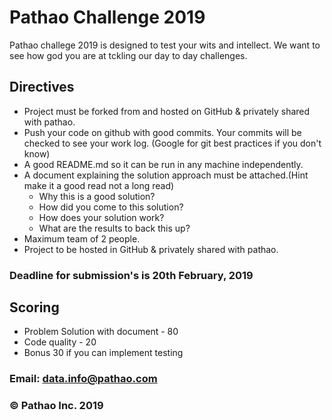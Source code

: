 # Pathao Challenge 2019

Pathao challege 2019 is designed to test your wits and intellect. We want to see how god you are at tckling our day to day challenges.

## Directives
- Project must be forked from and hosted on GitHub & privately shared with pathao.
- Push your code on github with good commits. Your commits will be checked to see your work log. (Google for git best practices if you don't know)
- A good README.md so it can be run in any machine independently.
- A document explaining the solution approach must be attached.(Hint make it a good read not a long read)
    - Why this is a good solution?
    - How did you come to this solution?
    - How does your solution work?
    - What are the results to back this up?
- Maximum team of 2 people.
- Project to be hosted in GitHub & privately shared with pathao.
### Deadline for submission's is 20th February, 2019
## Scoring
- Problem Solution with document - 80
- Code quality - 20
- Bonus 30 if you can implement testing

### Email: data.info@pathao.com

### © Pathao Inc. 2019

